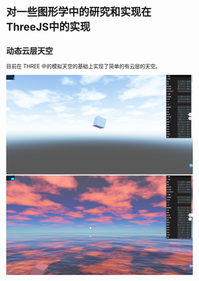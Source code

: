 # 对一些图形学中的研究和实现在ThreeJS中的实现

## 动态云层天空

目前在 THREE 中的模拟天空的基础上实现了简单的有云层的天空。

![天空](./img/sky.png "白天天空")
![天空](./img/eveningsky.png "傍晚天空")
